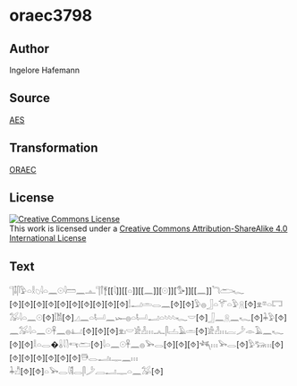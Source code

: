 # oraec3798

## Author

Ingelore Hafemann

## Source

[AES](https://github.com/simondschweitzer/aes)

## Transformation

[ORAEC](https://oraec.github.io/)

## License

<a rel="license" href="http://creativecommons.org/licenses/by-sa/4.0/"><img alt="Creative Commons License" style="border-width:0" src="https://i.creativecommons.org/l/by-sa/4.0/88x31.png" /></a><br />This work is licensed under a <a rel="license" href="http://creativecommons.org/licenses/by-sa/4.0/">Creative Commons Attribution-ShareAlike 4.0 International License</a>

## Text

𓊹𓄤𓋴𓅱𓏏𓎛𓆇𓇋𓏏𓈖𓇳𓇋𓏠𓈖𓊵𓊹𓋾𓋆[[𓇋]][[𓏏]][[𓈖]][𓇳]][𓅜]][[𓈖]]𓆓𓂧𓆑<br>
[⯑][⯑][⯑][⯑][⯑][⯑][⯑][⯑][⯑][⯑]𓌃𓂝𓏛𓂋𓈖[⯑][⯑]𓅱𓐍𓃀𓏏𓄝𓏏𓅱𓇶[⯑]𓁷𓎼𓏏𓉐<br>
𓅮𓇋𓏏𓈖𓇳[⯑]𓀨[⯑]𓈎𓈖𓏏𓂡𓈖𓆱𓐍𓏏𓂡𓂝𓏏𓄼𓄼𓄼𓆑𓎟[⯑]𓃀𓈖𓇶𓈖𓆑[⯑]𓇓𓅱[⯑]𓈖𓅮𓇋𓏏𓈖𓇳𓋹𓈖𓐍𓂞[⯑][⯑][⯑]𓁷𓏤𓎟𓀀𓁐𓏥𓂜𓋴𓐟𓄿𓏛[⯑]𓀀𓁐𓏥𓐛𓌳𓁹𓄿𓈖𓆑<br>
[⯑][⯑]𓎛𓏏𓂋�𓏇𓇋𓍘𓄞𓂧[⯑]𓇋𓏏𓈖𓇳𓋹𓈖𓐍𓅨𓂋[⯑][⯑][⯑]𓆈𓏥𓅨𓂋[⯑]𓅱𓃒𓏥[⯑][⯑][⯑][⯑][⯑][⯑][⯑]𓇥𓂋𓂝𓏤𓊃𓈖𓏥<br>
𓇓𓀯[⯑][⯑]𓏏𓅨𓂋𓇋𓌟𓂋𓋴𓌳𓐙𓂝𓊃𓏏𓈖𓅮[⯑]<br>
